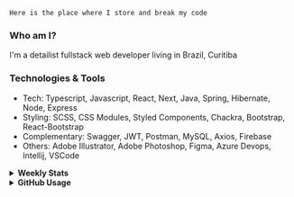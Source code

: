 ```
Here is the place where I store and break my code
```
### Who am I?
I'm a detailist fullstack web developer living in Brazil, Curitiba

### Technologies & Tools
- Tech: Typescript, Javascript, React, Next, Java, Spring, Hibernate, Node, Express
- Styling: SCSS, CSS Modules, Styled Components, Chackra, Bootstrap, React-Bootstrap
- Complementary: Swagger, JWT, Postman, MySQL, Axios, Firebase
- Others: Adobe Illustrator, Adobe Photoshop, Figma, Azure Devops, Intellij, VSCode

<details>
  <summary><b> Weekly Stats</b></summary>
<!--START_SECTION:waka-->

```text
TypeScript   10 hrs 25 mins  ██████████████████▒░░░░░░   73.20 %
CSS          1 hr 34 mins    ██▓░░░░░░░░░░░░░░░░░░░░░░   11.05 %
Docker       1 hr 19 mins    ██▒░░░░░░░░░░░░░░░░░░░░░░   09.34 %
JSON         23 mins         ▓░░░░░░░░░░░░░░░░░░░░░░░░   02.71 %
Bash         15 mins         ▒░░░░░░░░░░░░░░░░░░░░░░░░   01.83 %
Markdown     8 mins          ▒░░░░░░░░░░░░░░░░░░░░░░░░   01.02 %
```

<!--END_SECTION:waka-->
</details>

<details>
  <summary><b> GitHub Usage</b></summary>
  
[![Top Langs](https://github-readme-stats.vercel.app/api/top-langs/?username=gxlpes&&langs_count=9&layout=compact)](https://github.com/anuraghazra/github-readme-stats)

</details>
